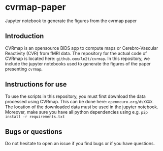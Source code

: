 # cvrmap-paper

Jupyter notebook to generate the figures from the cvrmap paper

## Introduction

CVRmap is an opensource BIDS app to compute maps or Cerebro-Vascular Reactivity (CVR) from fMRI data. The repository for the actual code of CVRmap is located here: `github.com/ln2t/cvrmap`. In this repository, we include the jupyter notebooks used to generate the figures of the paper presenting `cvrmap`.

## Instructions for use

To use the scripts in this repository, you must first download the data processed using CVRmap. This can be done here: `openneuro.org/dsXXXX`.
The location of the downloaded data must be used in the jupyter notebook. Moreover, make sure you have all python dependencies using e.g. `pip install -r requirements.txt`

## Bugs or questions

Do not hesitate to open an issue if you find bugs or if you have questions.
